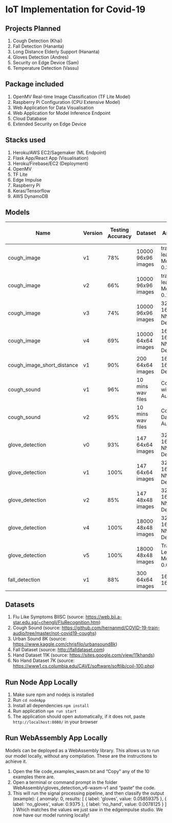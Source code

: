 # IoT Implementation for Covid-19

## Projects Planned

1. Cough Detection (Khai)
2. Fall Detection (Hananta)
3. Long Distance Elderly Support (Hananta)
3. Gloves Detection (Andres)
4. Security on Edge Device (Sam)
5. Temperature Detection (Vassu)

## Package included

1. OpenMV Real-time Image Classification (TF Lite Model)
2. Raspberry Pi Configuration (CPU Extensive Model)
3. Web Application for Data Visualisation
4. Web Application for Model Inference Endpoint
5. Cloud Database
6. Extended Security on Edge Device

## Stacks used

1. Heroku/AWS EC2/Sagemaker (ML Endpoint)
2. Flask App/React App (Visualisation)
3. Heroku/Firebase/EC2 (Deployment)
4. OpenMV
5. TF Lite
6. Edge Impulse
7. Raspberry Pi
8. Keras/Tensorflow
9. AWS DynamoDB

## Models

| Name | Version | Testing Accuracy | Dataset | Architecture | Status (on OpenMV H7) |
| --- | --- | --- | --- | --- | --- |
| cough_image | v1 | 78% | 10000 96x96 images | transfer learning MobileNetV2 0.35 | Insufficient RAM |
| cough_image | v2 | 66% | 10000 96x96 images | transfer learning MobileNetV2 0.1 | Insufficient RAM |
| cough_image | v3 | 74% | 10000 96x96 images | 32-16Conv2D -> NN Dense(10) | Insufficient RAM |
| cough_image | v4 | 69% | 10000 64x64 images | 16-16Conv2D -> NN Dense(10) | Works |
| cough_image_short_distance | v1 | 90% | 200 64x64 images | 16-16Conv2D -> Dense(10) | Works |
| cough_sound | v1 | 96% | 10 mins wav files | Conv1D without Data Augmentation | Not supported |
| cough_sound | v2 | 95% | 10 mins wav files | Conv1D with Data Augmentation | Not supported |
| glove_detection| v0 | 93% | 147 64x64 images | 32-16Conv2D -> NN Dense(10) | Insufficient RAM |
| glove_detection| v1 | 100% | 147 64x64 images | 32-16Conv2D -> NN Dense(10) | Works |
| glove_detection| v2 | 85% | 147 48x48 images | 32-16Conv2D -> NN Dense(10) | Works |
| glove_detection| v4 | 100% | 18000 48x48 images | 32-16Conv2D -> NN Dense(20) | Works |
| glove_detection| v5 | 100% | 18000 48x48 images | Transfer Learning(8) MobileNetV2 0.05  | Works |
| fall_detection | v1 | 88% | 300 64x64 images | 16-16Conv2D | Works |

## Datasets

1. Flu Like Symptoms BIISC (source: https://web.bii.a-star.edu.sg/~chengli/FluRecognition.htm)
2. Cough Sound (source: https://github.com/hernanmd/COVID-19-train-audio/tree/master/not-covid19-coughs)
3. Urban Sound 8K (source: https://www.kaggle.com/chrisfilo/urbansound8k)
4. Fall Dataset (source: http://falldataset.com)
5. Hand Dataset 11K (source: https://sites.google.com/view/11khands)
6. No Hand Dataset 7K (source: https://www1.cs.columbia.edu/CAVE/software/softlib/coil-100.php)

## Run Node App Locally

1. Make sure npm and nodejs is installed
2. Run `cd nodeApp`
3. Install all dependencies `npm install`
3. Run application `npm run start`
4. The application should open automatically, if it does not, paste `http://localhost:8080/` in your browser

## Run WebAssembly App Locally

Models can be deployed as a WebAssembly library. This allows us to run our model locally, without any compilation. These are the instructions to achieve it.
1. Open the file code_examples_wasm.txt and “Copy” any of the 10 examples there are.
2. Open a terminal or command prompt in the folder WebAssembly\gloves_detection_v6-wasm-v1 and “paste” the code.
3. This will run the signal processing pipeline, and then classify the output (example):
{
  anomaly: 0,
  results: [
    { label: 'gloves', value: 0.05859375 },
    { label: 'no_gloves', value: 0.9375 },
    { label: 'no_hand', value: 0.0078125 }
  ]
}
Which matches the values we just saw in the edgeimpulse studio. We now have our model running locally!
